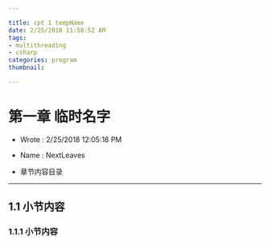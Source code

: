 ```yaml
---

title: cpt 1 tempName
date: 2/25/2018 11:58:52 AM 
tags:
- multithreading
- csharp
categories: program
thumbnail: 

---
```


# 第一章 临时名字 #

* Wrote : 2/25/2018 12:05:18 PM 
* Name  : NextLeaves

* 章节内容目录

---

## 1.1 小节内容 ##

### 1.1.1 小节内容 ###